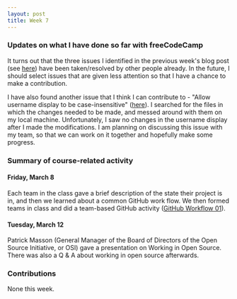 ```yaml
---
layout: post
title: Week 7
---
```


### Updates on what I have done so far with freeCodeCamp

It turns out that the three issues I identified in the previous week's blog post (see [here](https://hunter-college-ossd-spr19.github.io/HasanAbdullah31-weekly/week06/))
have been taken/resolved by other people already. In the future, I should select issues that are given less attention so that I have a chance to make a contribution.

I have also found another issue that I think I can contribute to - "Allow username display to be case-insensitive" ([here](https://github.com/freeCodeCamp/freeCodeCamp/issues/35525)).
I searched for the files in which the changes needed to be made, and messed around with them on my local machine. Unfortunately, I saw no changes in the username display
after I made the modifications. I am planning on discussing this issue with my team, so that we can work on it together and hopefully make some progress.

### Summary of course-related activity

#### Friday, March 8

Each team in the class gave a brief description of the state their project is in, and then we learned about a common GitHub work flow.
We then formed teams in class and did a team-based GitHub activity ([GitHub Workflow 01](https://github.com/hunter-college-ossd-spr19/github-workflow-activity-01)).

#### Tuesday, March 12

Patrick Masson (General Manager of the Board of Directors of the Open Source Initiative, or OSI) gave a presentation on Working in Open Source. There was
also a Q & A about working in open source afterwards.

### Contributions

None this week.
